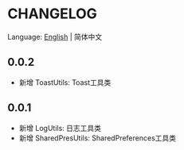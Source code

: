 # CHANGELOG

Language: [English](CHANGELOG.md) | 简体中文

## 0.0.2
- 新增 ToastUtils: Toast工具类

## 0.0.1
- 新增 LogUtils: 日志工具类
- 新增 SharedPresUtils: SharedPreferences工具类
